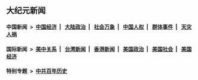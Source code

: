 ## 大纪元新闻

#### 中国新闻 &nbsp;>&nbsp; [中国经济](indexes/ncid283/README.md?02260845) &nbsp;| &nbsp; [大陆政治](indexes/ncid277/README.md?02260845) &nbsp;| &nbsp; [社会万象](indexes/ncid282/README.md?02260845) &nbsp;| &nbsp; [中国人权](indexes/ncid278/README.md?02260845) &nbsp;| &nbsp; [群体事件](indexes/ncid279/README.md?02260845) &nbsp;| &nbsp; [天灾人祸](indexes/ncid280/README.md?02260845)

#### 国际新闻 &nbsp;>&nbsp; [美中关系](indexes/nf1412576/README.md?02260845) &nbsp;| &nbsp; [台湾新闻](indexes/ncid1349361/README.md?02260845) &nbsp;| &nbsp; [香港新闻](indexes/ncid1349362/README.md?02260845) &nbsp;| &nbsp; [美国政治](indexes/ncid1078159/README.md?02260845) &nbsp;| &nbsp; [美国社会](indexes/ncid1078160/README.md?02260845) &nbsp;| &nbsp; [美国经济](indexes/ncid1078158/README.md?02260845)

#### 特别专题 &nbsp;>&nbsp; [中共百年历史](https://github.com/epoch-news/epoch-special/blob/master/README.md?02260845)  
